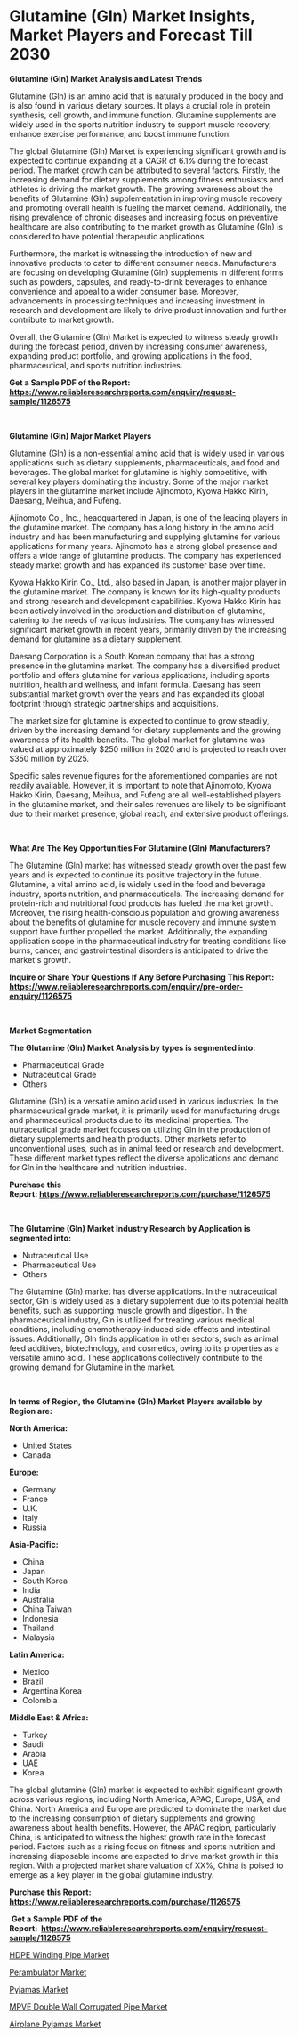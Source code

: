<p><h1>Glutamine (Gln) Market Insights, Market Players and Forecast Till 2030</h1></p><p><strong>Glutamine (Gln) Market Analysis and Latest Trends</strong></p>
<p><p>Glutamine (Gln) is an amino acid that is naturally produced in the body and is also found in various dietary sources. It plays a crucial role in protein synthesis, cell growth, and immune function. Glutamine supplements are widely used in the sports nutrition industry to support muscle recovery, enhance exercise performance, and boost immune function.</p><p>The global Glutamine (Gln) Market is experiencing significant growth and is expected to continue expanding at a CAGR of 6.1% during the forecast period. The market growth can be attributed to several factors. Firstly, the increasing demand for dietary supplements among fitness enthusiasts and athletes is driving the market growth. The growing awareness about the benefits of Glutamine (Gln) supplementation in improving muscle recovery and promoting overall health is fueling the market demand. Additionally, the rising prevalence of chronic diseases and increasing focus on preventive healthcare are also contributing to the market growth as Glutamine (Gln) is considered to have potential therapeutic applications.</p><p>Furthermore, the market is witnessing the introduction of new and innovative products to cater to different consumer needs. Manufacturers are focusing on developing Glutamine (Gln) supplements in different forms such as powders, capsules, and ready-to-drink beverages to enhance convenience and appeal to a wider consumer base. Moreover, advancements in processing techniques and increasing investment in research and development are likely to drive product innovation and further contribute to market growth.</p><p>Overall, the Glutamine (Gln) Market is expected to witness steady growth during the forecast period, driven by increasing consumer awareness, expanding product portfolio, and growing applications in the food, pharmaceutical, and sports nutrition industries.</p></p>
<p><strong>Get a Sample PDF of the Report:&nbsp; <a href="https://www.reliableresearchreports.com/enquiry/request-sample/1126575">https://www.reliableresearchreports.com/enquiry/request-sample/1126575</a></strong></p>
<p>&nbsp;</p>
<p><strong>Glutamine (Gln) Major Market Players</strong></p>
<p><p>Glutamine (Gln) is a non-essential amino acid that is widely used in various applications such as dietary supplements, pharmaceuticals, and food and beverages. The global market for glutamine is highly competitive, with several key players dominating the industry. Some of the major market players in the glutamine market include Ajinomoto, Kyowa Hakko Kirin, Daesang, Meihua, and Fufeng.</p><p>Ajinomoto Co., Inc., headquartered in Japan, is one of the leading players in the glutamine market. The company has a long history in the amino acid industry and has been manufacturing and supplying glutamine for various applications for many years. Ajinomoto has a strong global presence and offers a wide range of glutamine products. The company has experienced steady market growth and has expanded its customer base over time.</p><p>Kyowa Hakko Kirin Co., Ltd., also based in Japan, is another major player in the glutamine market. The company is known for its high-quality products and strong research and development capabilities. Kyowa Hakko Kirin has been actively involved in the production and distribution of glutamine, catering to the needs of various industries. The company has witnessed significant market growth in recent years, primarily driven by the increasing demand for glutamine as a dietary supplement.</p><p>Daesang Corporation is a South Korean company that has a strong presence in the glutamine market. The company has a diversified product portfolio and offers glutamine for various applications, including sports nutrition, health and wellness, and infant formula. Daesang has seen substantial market growth over the years and has expanded its global footprint through strategic partnerships and acquisitions.</p><p>The market size for glutamine is expected to continue to grow steadily, driven by the increasing demand for dietary supplements and the growing awareness of its health benefits. The global market for glutamine was valued at approximately $250 million in 2020 and is projected to reach over $350 million by 2025.</p><p>Specific sales revenue figures for the aforementioned companies are not readily available. However, it is important to note that Ajinomoto, Kyowa Hakko Kirin, Daesang, Meihua, and Fufeng are all well-established players in the glutamine market, and their sales revenues are likely to be significant due to their market presence, global reach, and extensive product offerings.</p></p>
<p>&nbsp;</p>
<p><strong>What Are The Key Opportunities For Glutamine (Gln) Manufacturers?</strong></p>
<p><p>The Glutamine (Gln) market has witnessed steady growth over the past few years and is expected to continue its positive trajectory in the future. Glutamine, a vital amino acid, is widely used in the food and beverage industry, sports nutrition, and pharmaceuticals. The increasing demand for protein-rich and nutritional food products has fueled the market growth. Moreover, the rising health-conscious population and growing awareness about the benefits of glutamine for muscle recovery and immune system support have further propelled the market. Additionally, the expanding application scope in the pharmaceutical industry for treating conditions like burns, cancer, and gastrointestinal disorders is anticipated to drive the market's growth.</p></p>
<p><strong>Inquire or Share Your Questions If Any Before Purchasing This Report: <a href="https://www.reliableresearchreports.com/enquiry/pre-order-enquiry/1126575">https://www.reliableresearchreports.com/enquiry/pre-order-enquiry/1126575</a></strong></p>
<p>&nbsp;</p>
<p><strong>Market Segmentation</strong></p>
<p><strong>The Glutamine (Gln) Market Analysis by types is segmented into:</strong></p>
<p><ul><li>Pharmaceutical Grade</li><li>Nutraceutical Grade</li><li>Others</li></ul></p>
<p><p>Glutamine (Gln) is a versatile amino acid used in various industries. In the pharmaceutical grade market, it is primarily used for manufacturing drugs and pharmaceutical products due to its medicinal properties. The nutraceutical grade market focuses on utilizing Gln in the production of dietary supplements and health products. Other markets refer to unconventional uses, such as in animal feed or research and development. These different market types reflect the diverse applications and demand for Gln in the healthcare and nutrition industries.</p></p>
<p><strong>Purchase this Report:&nbsp;<a href="https://www.reliableresearchreports.com/purchase/1126575">https://www.reliableresearchreports.com/purchase/1126575</a></strong></p>
<p>&nbsp;</p>
<p><strong>The Glutamine (Gln) Market Industry Research by Application is segmented into:</strong></p>
<p><ul><li>Nutraceutical Use</li><li>Pharmaceutical Use</li><li>Others</li></ul></p>
<p><p>The Glutamine (Gln) market has diverse applications. In the nutraceutical sector, Gln is widely used as a dietary supplement due to its potential health benefits, such as supporting muscle growth and digestion. In the pharmaceutical industry, Gln is utilized for treating various medical conditions, including chemotherapy-induced side effects and intestinal issues. Additionally, Gln finds application in other sectors, such as animal feed additives, biotechnology, and cosmetics, owing to its properties as a versatile amino acid. These applications collectively contribute to the growing demand for Glutamine in the market.</p></p>
<p>&nbsp;</p>
<p><strong>In terms of Region, the Glutamine (Gln) Market Players available by Region are:</strong></p>
<p>
    <p> <strong> North America: </strong>
        <ul>
            <li>United States</li>
            <li>Canada</li>
        </ul>
        </p> 
    <p> <strong> Europe: </strong>
        <ul>
            <li>Germany</li>
            <li>France</li>
            <li>U.K.</li>
            <li>Italy</li>
            <li>Russia</li>
        </ul>
        </p> 
    <p> <strong> Asia-Pacific: </strong>
        <ul>
            <li>China</li>
            <li>Japan</li>
            <li>South Korea</li>
            <li>India</li>
            <li>Australia</li>
            <li>China Taiwan</li>
            <li>Indonesia</li>
            <li>Thailand</li>
            <li>Malaysia</li>
        </ul>
        </p> 
    <p> <strong> Latin America: </strong>
        <ul>
            <li>Mexico</li>
            <li>Brazil</li>
            <li>Argentina Korea</li>
            <li>Colombia</li>
        </ul>
        </p> 
    <p> <strong> Middle East & Africa: </strong>
        <ul>
            <li>Turkey</li>
            <li>Saudi</li>
            <li>Arabia</li>
            <li>UAE</li>
            <li>Korea</li>
        </ul>
    </p>
    </p>
<p><p>The global glutamine (Gln) market is expected to exhibit significant growth across various regions, including North America, APAC, Europe, USA, and China. North America and Europe are predicted to dominate the market due to the increasing consumption of dietary supplements and growing awareness about health benefits. However, the APAC region, particularly China, is anticipated to witness the highest growth rate in the forecast period. Factors such as a rising focus on fitness and sports nutrition and increasing disposable income are expected to drive market growth in this region. With a projected market share valuation of XX%, China is poised to emerge as a key player in the global glutamine industry.</p></p>
<p><strong>Purchase this Report: <a href="https://www.reliableresearchreports.com/purchase/1126575">https://www.reliableresearchreports.com/purchase/1126575</a></strong></p>
<p>&nbsp;<strong>Get a Sample PDF of the Report:&nbsp;&nbsp;<a href="https://www.reliableresearchreports.com/enquiry/request-sample/1126575">https://www.reliableresearchreports.com/enquiry/request-sample/1126575</a></strong></p>
<p><strong></strong></p>
<p><p><a href="https://github.com/BryceTownsendr/Market-Research-Report-List-2/blob/main/hdpe-winding-pipe-market.md">HDPE Winding Pipe Market</a></p><p><a href="https://www.linkedin.com/pulse/perambulator-market-insights-players-forecast-till-2030-sta0e/">Perambulator Market</a></p><p><a href="https://www.linkedin.com/pulse/pyjamas-market-research-report-provides-thorough-industry-overview-pttte/">Pyjamas Market</a></p><p><a href="https://github.com/WillieWoodard/Market-Research-Report-List-2/blob/main/mpve-double-wall-corrugated-pipe-market.md">MPVE Double Wall Corrugated Pipe Market</a></p><p><a href="https://www.linkedin.com/pulse/airplane-pyjamas-market-size-growth-forecast-from-2023-u4wfe/">Airplane Pyjamas Market</a></p></p>